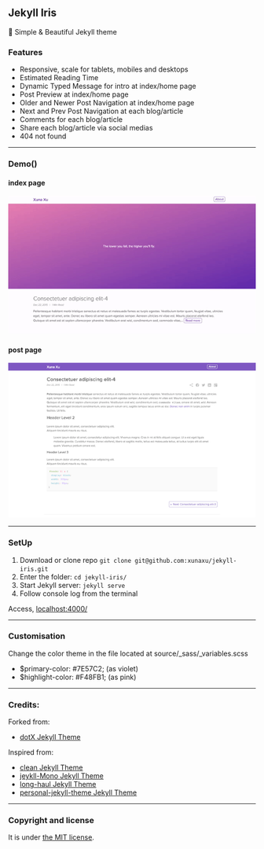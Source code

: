 ## Jekyll Iris

:gem: Simple & Beautiful Jekyll theme

### Features

- Responsive, scale for tablets, mobiles and desktops
- Estimated Reading Time 
- Dynamic Typed Message for intro at index/home page
- Post Preview at index/home page
- Older and Newer Post Navigation at index/home page
- Next and Prev Post Navigation at each blog/article
- Comments for each blog/article
- Share each blog/article via social medias
- 404 not found

---

### Demo()

#### index page
![Jeykll-Iris - free Jekyll theme](/homepage.gif)

#### post page
![Post Page](/Screen-Shot-post.png)

---

### SetUp

1. Download or clone repo `git clone git@github.com:xunaxu/jekyll-iris.git`
2. Enter the folder: `cd jekyll-iris/`
3. Start Jekyll server: `jekyll serve` 
4. Follow console log from the terminal

Access, [localhost:4000/](http://localhost:4000/)

---

### Customisation

Change the color theme in the file located at source/_sass/_variables.scss 
* $primary-color: #7E57C2; (as violet) 
* $highlight-color: #F48FB1; (as pink)

---
### Credits:

Forked from:
* [dotX Jekyll Theme](https://github.com/nandomoreirame/dotX)

Inspired from:
* [clean Jekyll Theme](https://github.com/scotte/jekyll-clean)
* [jeykll-Mono Jekyll Theme](https://github.com/AkshayAgarwal007/Jekyll-Mono)
* [long-haul Jekyll Theme](https://github.com/brianmaierjr/long-haul)
* [personal-jekyll-theme Jekyll Theme](https://github.com/PanosSakkos/personal-jekyll-theme)

___

### Copyright and license

It is under [the MIT license](/LICENSE).

